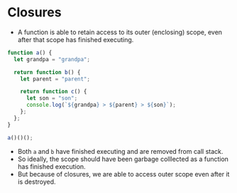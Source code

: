 # Closures

- A function is able to retain access to its outer (enclosing) scope, even after that scope has finished executing.

``` javascript
function a() {
  let grandpa = "grandpa";

  return function b() {
    let parent = "parent";

    return function c() {
      let son = "son";
      console.log(`${grandpa} > ${parent} > ${son}`);
    };
  };
}

a()()();

```

- Both `a` and `b` have finished executing and are removed from call stack.
- So ideally, the scope should have been garbage colllected as a function has finished execution.
- But because of closures, we are able to access outer scope even after it is destroyed.
